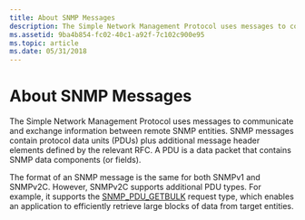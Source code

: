 ```yaml
---
title: About SNMP Messages
description: The Simple Network Management Protocol uses messages to communicate and exchange information between remote SNMP entities.
ms.assetid: 9ba4b854-fc02-40c1-a92f-7c102c900e95
ms.topic: article
ms.date: 05/31/2018
---
```


# About SNMP Messages

The Simple Network Management Protocol uses messages to communicate and exchange information between remote SNMP entities. SNMP messages contain protocol data units (PDUs) plus additional message header elements defined by the relevant RFC. A PDU is a data packet that contains SNMP data components (or fields).

The format of an SNMP message is the same for both SNMPv1 and SNMPv2C. However, SNMPv2C supports additional PDU types. For example, it supports the [SNMP\_PDU\_GETBULK](snmp-variable-types-and-request-pdu-types.md) request type, which enables an application to efficiently retrieve large blocks of data from target entities.

 

 




